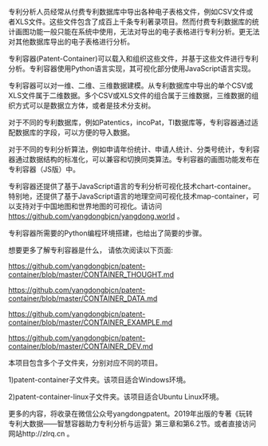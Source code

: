 专利分析人员经常从付费专利数据库中导出各种电子表格文件，例如CSV文件或者XLS文件。这些文件包含了成百上千条专利著录项目。然而付费专利数据库的统计画图功能一般只能在系统中使用，无法对导出的电子表格进行专利分析。更无法对其他数据库导出的电子表格进行分析。

专利容器(Patent-Container)可以载入和组织这些文件，并基于这些文件进行专利分析。专利容器使用Python语言实现，其可视化部分使用JavaScript语言实现。

专利容器可以对一维、二维、三维数据建模。从专利数据库中导出的单个CSV或XLS文件属于二维数据。多个CSV或XLS文件的组合属于三维数据，三维数据的组织方式可以是数据立方体，或者是技术分支树。

对于不同的专利数据库，例如Patentics，incoPat，TI数据库等，专利容器通过适配数据库的字段，可以方便的导入数据。

对于不同的专利分析算法，例如申请年份统计、申请人统计、分类号统计，专利容器通过数据结构的标准化，可以兼容和切换同类算法。专利容器的画图功能发布在专利容器（JS版）中。

专利容器还提供了基于JavaScript语言的专利分析可视化技术chart-container。特别地，还提供了基于JavaScript语言的地理空间可视化技术map-container，可以支持对于中国地图和世界地图的可视化。请访问 https://github.com/yangdongbjcn/yangdong.world 。

专利容器所需要的Python编程环境搭建，也给出了简要的步骤。

想要更多了解专利容器是什么，
请依次阅读以下页面:

https://github.com/yangdongbjcn/patent-container/blob/master/CONTAINER_THOUGHT.md 

https://github.com/yangdongbjcn/patent-container/blob/master/CONTAINER_DATA.md

https://github.com/yangdongbjcn/patent-container/blob/master/CONTAINER_EXAMPLE.md

https://github.com/yangdongbjcn/patent-container/blob/master/CONTAINER_DEV.md

本项目包含多个子文件夹，分别对应不同的项目。

1)patent-container子文件夹。该项目适合Windows环境。

2)patent-container-linux子文件夹。该项目适合Ubuntu Linux环境。

更多的内容，将收录在微信公众号yangdongpatent。2019年出版的专著《玩转专利大数据——智慧容器助力专利分析与运营》第三章和第6.2节。或者直接访问网站http://zlrq.cn 。
